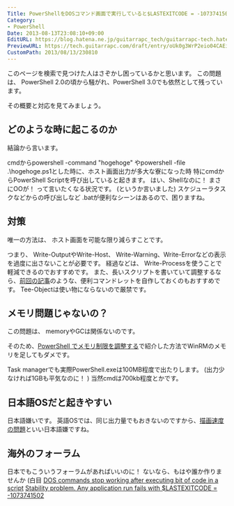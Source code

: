 ```yaml
---
Title: PowerShellをDOSコマンド画面で実行していると$LASTEXITCODE = -1073741502でが出る
Category:
- PowerShell
Date: 2013-08-13T23:08:10+09:00
EditURL: https://blog.hatena.ne.jp/guitarrapc_tech/guitarrapc-tech.hatenablog.com/atom/entry/6802418398340959906
PreviewURL: https://tech.guitarrapc.com/draft/entry/oUk0g3WrP2eio04CAEi7-TvgDGo
CustomPath: 2013/08/13/230810
---
```


<!--
Date: 2013-08-13T23:08:10+09:00
URL: https://tech.guitarrapc.com/entry/2013/08/13/230810
-->

このページを検索で見つけた人はさぞかし困っているかと思います。
この問題は、 PowerShell 2.0の頃から騒がれ、PowerShell 3.0でも依然として残っています。

その概要と対応を見てみましょう。



## どのような時に起こるのか
結論から言います。

cmdからpowershell -command "hogehoge" やpowershell -file .\hogehoge.ps1とした時に、ホスト画面出力が多大な寮になった時
特にcmdからPowerShell Scriptを呼び出していると起きます。
はい、Shellなのに！ まさにOOが！ って言いたくなる状況です。 (というか言いました)
スケジューラタスクなどからの呼び出しなど .batが便利なシーンはあるので、困りますね。

## 対策
唯一の方法は、 ホスト画面を可能な限り減らすことです。

つまり、 Write-OutputやWrite-Host、 Write-Warning、Write-Errorなどの表示を過度に出さないことが必要です。
経過などは、 Write-Processを使うことで軽減できるのでおすすめです。
また、長いスクリプトを書いていて調整するなら、[前回の記事](http://guitarrapc.wordpress.com/2013/08/14/powershell-%e3%81%a7-%e5%87%ba%e5%8a%9b%e5%85%88%e3%82%92%e7%b0%a1%e7%b4%a0%e5%8c%96%e3%81%97%e3%81%9f%e3%81%84/)のような、便利コマンドレットを自作しておくのもおすすめです。
Tee-Objectは使い物にならないので厳禁です。

## メモリ問題じゃないの？

この問題は、 memoryやGCは関係ないのです。

そのため、[PowerShell でメモリ制限を調整する](http://guitarrapc.wordpress.com/2013/08/02/powershell-%e3%81%a7%e3%83%a1%e3%83%a2%e3%83%aa%e5%88%b6%e9%99%90%e3%82%92%e8%aa%bf%e6%95%b4%e3%81%99%e3%82%8b/)で紹介した方法でWinRMのメモリを足してもダメです。

Task managerでも実際PowerShell.exeは100MB程度で出たりします。 (出力少なければ1GBも平気なのに！ )
当然cmdは700kb程度とかです。

## 日本語OSだと起きやすい
日本語嫌いです。
英語OSでは、同じ出力量でもおきないのですから、[描画速度の問題](http://guitarrapc.wordpress.com/2013/07/22/powershell-%e3%81%ae%e5%87%a6%e7%90%86%e9%80%9f%e5%ba%a6%e3%81%af-%e3%82%b7%e3%82%b9%e3%83%86%e3%83%a0%e3%83%ad%e3%82%b1%e3%83%bc%e3%83%ab%e8%a8%80%e8%aa%9e%e3%81%ab%e5%b7%a6%e5%8f%b3%e3%81%95/)といい日本語嫌ですね。

## 海外のフォーラム
日本でもこういうフォーラムがあればいいのに！ ないなら、もはや誰か作りませんか (白目
[DOS commands stop working after executing bit of code in a script](http://connect.microsoft.com/PowerShell/feedback/details/665809/dos-commands-stop-working-after-executing-bit-of-code-in-a-script)
[Stability problem. Any application run fails with $LASTEXITCODE = -1073741502](http://connect.microsoft.com/PowerShell/feedback/details/496326/stability-problem-any-application-run-fails-with-lastexitcode-1073741502)
